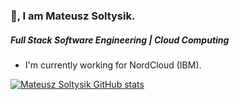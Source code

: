 ### 👋, I am Mateusz Soltysik.

##### Full Stack Software Engineering | Cloud Computing

- I'm currently working for NordCloud (IBM). 

[![Mateusz Soltysik GitHub stats](https://github-readme-stats.vercel.app/api?username=msoltysik&count_private=true&show_icons=true&theme=tokyonight&hide_rank=true&hide_title=true)](https://github.com/anuraghazra/github-readme-stats)
